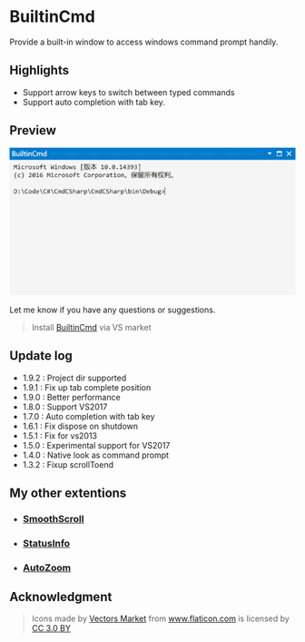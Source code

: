# BuiltinCmd

Provide a built-in window to access windows command prompt handily.

## Highlights
- Support arrow keys to switch between typed commands
- Support auto completion with tab key.

## Preview

![ScreenShot](BuiltinCmd/screenshot.png)

Let me know if you have any questions or suggestions.

> Install [BuiltinCmd](https://marketplace.visualstudio.com/items?itemName=lkytal.BuiltinCmd) via VS market

## Update log

* 1.9.2 : Project dir supported
* 1.9.1 : Fix up tab complete position
* 1.9.0 : Better performance
* 1.8.0 : Support VS2017
* 1.7.0 : Auto completion with tab key
* 1.6.1 : Fix dispose on shutdown
* 1.5.1 : Fix for vs2013
* 1.5.0 : Experimental support for VS2017
* 1.4.0 : Native look as command prompt 
* 1.3.2 : Fixup scrollToend

## My other extentions

- ### [SmoothScroll](https://marketplace.visualstudio.com/items?itemName=lkytal.SmoothScroll)
- ### [StatusInfo](https://marketplace.visualstudio.com/items?itemName=lkytal.StatusInfo)
- ### [AutoZoom](https://marketplace.visualstudio.com/items?itemName=lkytal.AutoZoom)

## Acknowledgment

> <div>Icons made by <a href="http://www.flaticon.com/authors/vectors-market" title="Vectors Market">Vectors Market</a> from <a href="http://www.flaticon.com" title="Flaticon">www.flaticon.com</a> is licensed by <a href="http://creativecommons.org/licenses/by/3.0/" title="Creative Commons BY 3.0" target="_blank">CC 3.0 BY</a></div>
